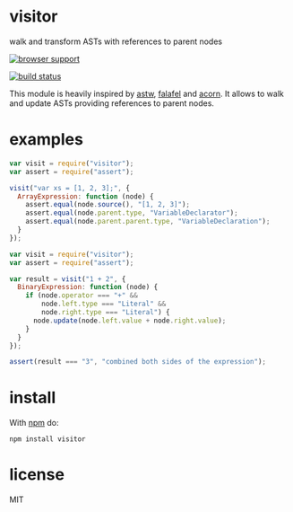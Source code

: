 # visitor

walk and transform ASTs with references to parent nodes

[![browser support](http://ci.testling.com/ttaubert/node-visitor.png)](http://ci.testling.com/ttaubert/node-visitor)

[![build status](https://secure.travis-ci.org/ttaubert/node-visitor.png)](http://travis-ci.org/ttaubert/node-visitor)

This module is heavily inspired by
[astw](https://github.com/substack/astw),
[falafel](https://github.com/substack/node-falafel) and
[acorn](https://github.com/marijnh/acorn). It allows to walk and update ASTs
providing references to parent nodes.

# examples

``` js
var visit = require("visitor");
var assert = require("assert");

visit("var xs = [1, 2, 3];", {
  ArrayExpression: function (node) {
    assert.equal(node.source(), "[1, 2, 3]");
    assert.equal(node.parent.type, "VariableDeclarator");
    assert.equal(node.parent.parent.type, "VariableDeclaration");
  }
});
```

``` js
var visit = require("visitor");
var assert = require("assert");

var result = visit("1 + 2", {
  BinaryExpression: function (node) {
    if (node.operator === "+" &&
        node.left.type === "Literal" &&
        node.right.type === "Literal") {
      node.update(node.left.value + node.right.value);
    }
  }
});

assert(result === "3", "combined both sides of the expression");
```

# install

With [npm](https://npmjs.org) do:

```
npm install visitor
```

# license

MIT

